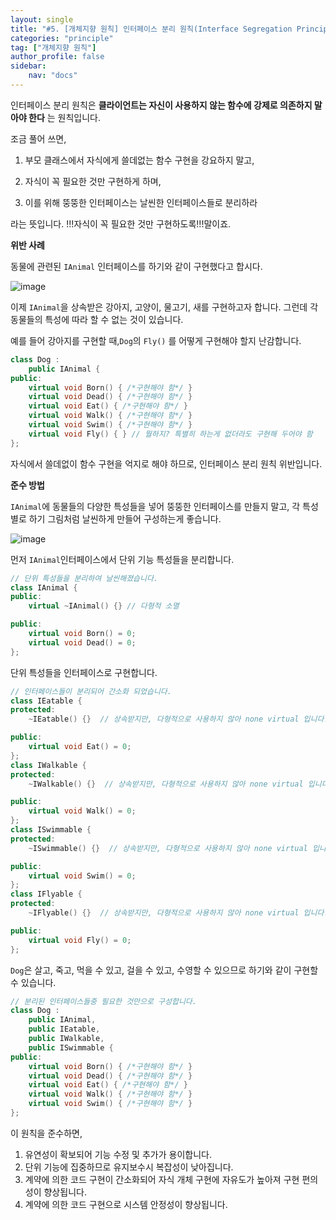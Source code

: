 ```yaml
---
layout: single
title: "#5. [개체지향 원칙] 인터페이스 분리 원칙(Interface Segregation Principle)(작성중)"
categories: "principle"
tag: ["개체지향 원칙"]
author_profile: false
sidebar: 
    nav: "docs"
---
```


인터페이스 분리 원칙은 **클라이언트는 자신이 사용하지 않는 함수에 강제로 의존하지 말아야 한다** 는 원칙입니다.

조금 풀어 쓰면,

1. 부모 클래스에서 자식에게 쓸데없는 함수 구현을 강요하지 말고,

2. 자식이 꼭 필요한 것만 구현하게 하며,

3. 이를 위해 뚱뚱한 인터페이스는 날씬한 인터페이스들로 분리하라

라는 뜻입니다. !!!자식이 꼭 필요한 것만 구현하도록!!!말이죠.

**위반 사례**

동물에 관련된 `IAnimal` 인터페이스를 하기와 같이 구현했다고 합시다.

![image](https://github.com/tango1202/tango1202.github.io/assets/133472501/4d787743-47b6-4166-8ba1-4aef7e740bc9)

이제 `IAnimal`을 상속받은 강아지, 고양이, 물고기, 새를 구현하고자 합니다. 그런데 각 동물들의 특성에 따라 할 수 없는 것이 있습니다.

예를 들어 강아지를 구현할 때,`Dog`의 `Fly()` 를 어떻게 구현해야 할지 난감합니다.

``` cpp
class Dog :
    public IAnimal {
public:        
    virtual void Born() { /*구현해야 함*/ }
    virtual void Dead() { /*구현해야 함*/ }
    virtual void Eat() { /*구현해야 함*/ }
    virtual void Walk() { /*구현해야 함*/ }
    virtual void Swim() { /*구현해야 함*/ }
    virtual void Fly() { } // 뭘하지? 특별히 하는게 없더라도 구현해 두어야 함
};
```
자식에서 쓸데없이 함수 구현을 억지로 해야 하므로, 인터페이스 분리 원칙 위반입니다. 

**준수 방법**

`IAnimal`에 동물들의 다양한 특성들을 넣어 뚱뚱한 인터페이스를 만들지 말고, 각 특성별로 하기 그림처럼 날씬하게 만들어 구성하는게 좋습니다.

![image](https://github.com/tango1202/tango1202.github.io/assets/133472501/c06053c3-2740-4579-9111-07aad6c91a2e)

먼저 `IAnimal`인터페이스에서 단위 기능 특성들을 분리합니다.

```cpp
// 단위 특성들을 분리하여 날씬해졌습니다.
class IAnimal {
public:
    virtual ~IAnimal() {} // 다형적 소멸

public:
    virtual void Born() = 0;
    virtual void Dead() = 0;
};
```

단위 특성들을 인터페이스로 구현합니다.

```cpp
// 인터페이스들이 분리되어 간소화 되었습니다.
class IEatable {
protected:
    ~IEatable() {}  // 상속받지만, 다형적으로 사용하지 않아 none virtual 입니다.

public:
    virtual void Eat() = 0;
};
class IWalkable {
protected:
    ~IWalkable() {}  // 상속받지만, 다형적으로 사용하지 않아 none virtual 입니다.

public:
    virtual void Walk() = 0;
};
class ISwimmable {
protected:
    ~ISwimmable() {}  // 상속받지만, 다형적으로 사용하지 않아 none virtual 입니다.

public:
    virtual void Swim() = 0;
};
class IFlyable {
protected:
    ~IFlyable() {}  // 상속받지만, 다형적으로 사용하지 않아 none virtual 입니다.

public:
    virtual void Fly() = 0;
};
```

`Dog`은 살고, 죽고, 먹을 수 있고, 걸을 수 있고, 수영할 수 있으므로 하기와 같이 구현할 수 있습니다.

```cpp
// 분리된 인터페이스들중 필요한 것만으로 구성합니다.
class Dog :
    public IAnimal,
    public IEatable,
    public IWalkable,
    public ISwimmable {
public:        
    virtual void Born() { /*구현해야 함*/ }
    virtual void Dead() { /*구현해야 함*/ }
    virtual void Eat() { /*구현해야 함*/ }
    virtual void Walk() { /*구현해야 함*/ }
    virtual void Swim() { /*구현해야 함*/ }
};
```

이 원칙을 준수하면,

1. 유연성이 확보되어 기능 수정 및 추가가 용이합니다.
2. 단위 기능에 집중하므로 유지보수시 복잡성이 낮아집니다.
3. 계약에 의한 코드 구현이 간소화되어 자식 개체 구현에 자유도가 높아져 구현 편의성이 향상됩니다.
4. 계약에 의한 코드 구현으로 시스템 안정성이 향상됩니다.



